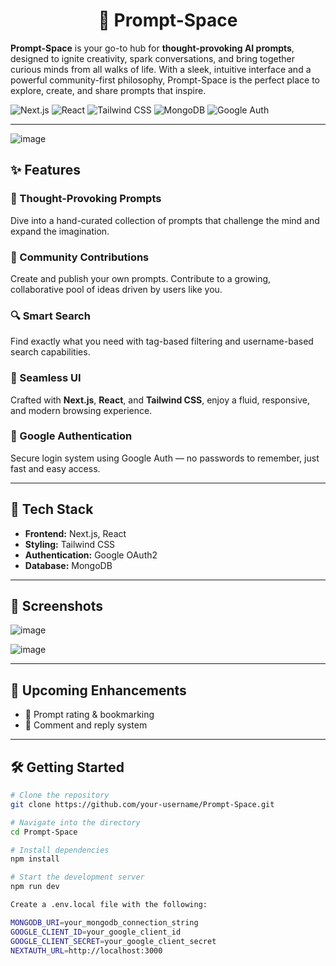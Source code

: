 <h1 align="center">🚀 Prompt-Space</h1>


**Prompt-Space** is your go-to hub for **thought-provoking AI prompts**, designed to ignite creativity, spark conversations, and bring together curious minds from all walks of life. With a sleek, intuitive interface and a powerful community-first philosophy, Prompt-Space is the perfect place to explore, create, and share prompts that inspire.

![Next.js](https://img.shields.io/badge/Next.js-000?style=for-the-badge&logo=next.js&logoColor=white)
![React](https://img.shields.io/badge/React-20232a?style=for-the-badge&logo=react&logoColor=61DAFB)
![Tailwind CSS](https://img.shields.io/badge/TailwindCSS-0ea5e9?style=for-the-badge&logo=tailwindcss&logoColor=white)
![MongoDB](https://img.shields.io/badge/MongoDB-10aa50?style=for-the-badge&logo=mongodb&logoColor=white)
![Google Auth](https://img.shields.io/badge/GoogleAuth-FBC02D?style=for-the-badge&logo=google&logoColor=white)

---

![image](https://github.com/user-attachments/assets/af30026b-1bc5-4d58-85bd-4b8a31360365)


## ✨ Features

### 🌟 Thought-Provoking Prompts  
Dive into a hand-curated collection of prompts that challenge the mind and expand the imagination.

### 🤝 Community Contributions  
Create and publish your own prompts. Contribute to a growing, collaborative pool of ideas driven by users like you.

### 🔍 Smart Search  
Find exactly what you need with tag-based filtering and username-based search capabilities.

### 🧭 Seamless UI  
Crafted with **Next.js**, **React**, and **Tailwind CSS**, enjoy a fluid, responsive, and modern browsing experience.

### 🔐 Google Authentication  
Secure login system using Google Auth — no passwords to remember, just fast and easy access.

---

## 📂 Tech Stack

- **Frontend:** Next.js, React
- **Styling:** Tailwind CSS
- **Authentication:** Google OAuth2
- **Database:** MongoDB

---

## 📸 Screenshots 
![image](https://github.com/user-attachments/assets/3a7731c8-4b08-48a8-b45c-5158be519523)

![image](https://github.com/user-attachments/assets/ce78a372-36fb-4641-8609-14e64fb6c494)

---

## 🚧 Upcoming Enhancements

- 🧠 Prompt rating & bookmarking  
- 💬 Comment and reply system  
 

---

## 🛠️ Getting Started

```bash
# Clone the repository
git clone https://github.com/your-username/Prompt-Space.git

# Navigate into the directory
cd Prompt-Space

# Install dependencies
npm install

# Start the development server
npm run dev

Create a .env.local file with the following:

MONGODB_URI=your_mongodb_connection_string
GOOGLE_CLIENT_ID=your_google_client_id
GOOGLE_CLIENT_SECRET=your_google_client_secret
NEXTAUTH_URL=http://localhost:3000
